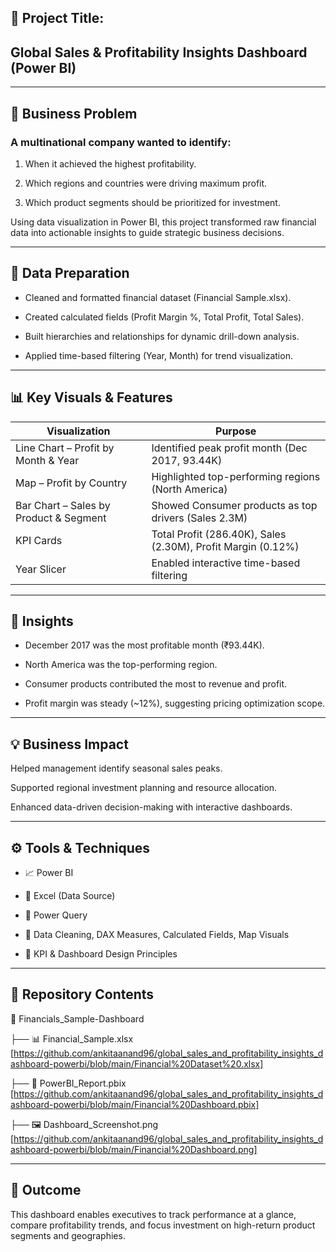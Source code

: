 ## 📌 Project Title:

## Global Sales & Profitability Insights Dashboard (Power BI)

----------------------------------------------------------------------------------------------------------------------------------------------------------

## 📖 Business Problem

### A multinational company wanted to identify:

1. When it achieved the highest profitability.

2. Which regions and countries were driving maximum profit.

3. Which product segments should be prioritized for investment.

Using data visualization in Power BI, this project transformed raw financial data into actionable insights to guide strategic business decisions.

-----------------------------------------------------------------------------------------------------------------------------------------------------------

## 🧹 Data Preparation

- Cleaned and formatted financial dataset (Financial Sample.xlsx).

- Created calculated fields (Profit Margin %, Total Profit, Total Sales).

- Built hierarchies and relationships for dynamic drill-down analysis.

- Applied time-based filtering (Year, Month) for trend visualization.

-----------------------------------------------------------------------------------------------------------------------------------------------------------

## 📊 Key Visuals & Features

| **Visualization**                          | **Purpose**                                                  |
| ------------------------------------------ | ------------------------------------------------------------ |
| Line Chart – Profit by Month & Year        | Identified peak profit month (Dec 2017, 93.44K)              |
| Map – Profit by Country                    | Highlighted top-performing regions (North America)           |
| Bar Chart – Sales by Product & Segment     | Showed Consumer products as top drivers (Sales 2.3M)         |
| KPI Cards                                  | Total Profit (286.40K), Sales (2.30M), Profit Margin (0.12%) |
| Year Slicer                                | Enabled interactive time-based filtering                     |

-----------------------------------------------------------------------------------------------------------------------------------------------------------

## 🧠 Insights

- December 2017 was the most profitable month (₹93.44K).

- North America was the top-performing region.

- Consumer products contributed the most to revenue and profit.

- Profit margin was steady (~12%), suggesting pricing optimization scope.

------------------------------------------------------------------------------------------------------------------------------------------------------------

## 💡 Business Impact

Helped management identify seasonal sales peaks.

Supported regional investment planning and resource allocation.

Enhanced data-driven decision-making with interactive dashboards.

-------------------------------------------------------------------------------------------------------------------------------------------------------------

## ⚙️ Tools & Techniques

- 📈 Power BI

- 📗 Excel (Data Source)
 
- 🔄 Power Query

- 🧮 Data Cleaning, DAX Measures, Calculated Fields, Map Visuals

- 📏 KPI & Dashboard Design Principles

---------------------------------------------------------------------------------------------------------------------------------------------------------------

## 🧩 Repository Contents

📂 Financials_Sample-Dashboard

 ├── 📊 Financial_Sample.xlsx [https://github.com/ankitaanand96/global_sales_and_profitability_insights_dashboard-powerbi/blob/main/Financial%20Dataset%20.xlsx]
 
 ├── 📘 PowerBI_Report.pbix [https://github.com/ankitaanand96/global_sales_and_profitability_insights_dashboard-powerbi/blob/main/Financial%20Dashboard.pbix]
 
 ├── 🖼️ Dashboard_Screenshot.png [https://github.com/ankitaanand96/global_sales_and_profitability_insights_dashboard-powerbi/blob/main/Financial%20Dashboard.png]

-----------------------------------------------------------------------------------------------------------------------------------------------------------------

## 🏁 Outcome

This dashboard enables executives to track performance at a glance, compare profitability trends, and focus investment on high-return product segments and geographies.




